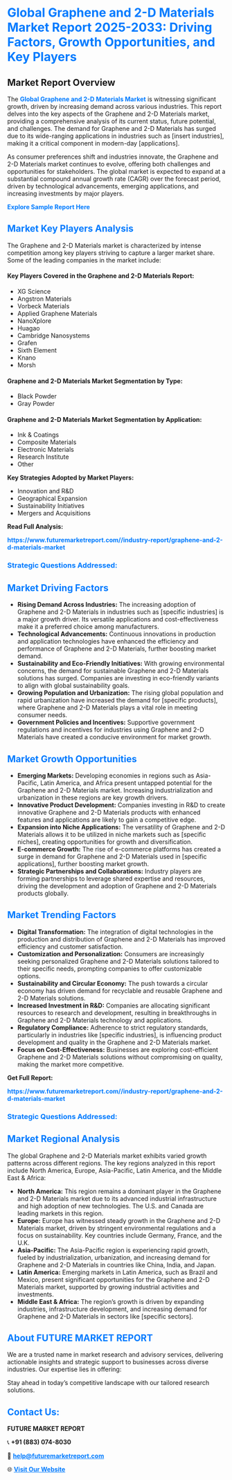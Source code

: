 <h1 style="color: #007BFF;">Global Graphene and 2-D Materials Market Report 2025-2033: Driving Factors, Growth Opportunities, and Key Players</h1>

<section id="overview">
<h2>Market Report Overview</h2>
<p>The <a href="https://www.futuremarketreport.com//industry-report/graphene-and-2-d-materials-market" style="color: #007BFF; text-decoration: none;"><strong>Global Graphene and 2-D Materials Market</strong></a> is witnessing significant growth, driven by increasing demand across various industries. This report delves into the key aspects of the Graphene and 2-D Materials market, providing a comprehensive analysis of its current status, future potential, and challenges. The demand for Graphene and 2-D Materials has surged due to its wide-ranging applications in industries such as [insert industries], making it a critical component in modern-day [applications].</p>
<p>As consumer preferences shift and industries innovate, the Graphene and 2-D Materials market continues to evolve, offering both challenges and opportunities for stakeholders. The global market is expected to expand at a substantial compound annual growth rate (CAGR) over the forecast period, driven by technological advancements, emerging applications, and increasing investments by major players.</p>
</section>

<section id="overview">
<p><a href="https://www.futuremarketreport.com//request-sample/reportId=89493" style="color: #007BFF; text-decoration: none;"><strong>Explore Sample Report Here</strong></a></p>
</section>

<section id="key-players">
<h2 style="color: #007BFF;">Market Key Players Analysis</h2>
<p>The Graphene and 2-D Materials market is characterized by intense competition among key players striving to capture a larger market share. Some of the leading companies in the market include:</p>
<h4>Key Players Covered in the Graphene and 2-D Materials Report:</h4>
<ul><li>XG Science</li><li>Angstron Materials</li><li>Vorbeck Materials</li><li>Applied Graphene Materials</li><li>NanoXplore</li><li>Huagao</li><li>Cambridge Nanosystems</li><li>Grafen</li><li>Sixth Element</li><li>Knano</li><li>Morsh</li></ul>
<h4>Graphene and 2-D Materials Market Segmentation by Type:</h4>
<ul><li>Black Powder</li><li>Gray Powder</li></ul>

<h4>Graphene and 2-D Materials Market Segmentation by Application:</h4>
<ul><li>Ink &amp; Coatings</li><li>Composite Materials</li><li>Electronic Materials</li><li>Research Institute</li><li>Other</li></ul>
<p><strong>Key Strategies Adopted by Market Players:</strong></p>
<ul>
<li>Innovation and R&D</li>
<li>Geographical Expansion</li>
<li>Sustainability Initiatives</li>
<li>Mergers and Acquisitions</li>
</ul>
</section>

<section>
<p><strong>Read Full Analysis: </strong></p><a href="https://www.futuremarketreport.com//industry-report/graphene-and-2-d-materials-market" style="color: #007BFF; text-decoration: none;"><strong>https://www.futuremarketreport.com//industry-report/graphene-and-2-d-materials-market</strong></a>
<h3 style="color: #007BFF;">Strategic Questions Addressed:</h3>
</section>

<section id="driving-factors">
<h2 style="color: #007BFF;">Market Driving Factors</h2>
<ul>
<li><strong>Rising Demand Across Industries:</strong> The increasing adoption of Graphene and 2-D Materials in industries such as [specific industries] is a major growth driver. Its versatile applications and cost-effectiveness make it a preferred choice among manufacturers.</li>
<li><strong>Technological Advancements:</strong> Continuous innovations in production and application technologies have enhanced the efficiency and performance of Graphene and 2-D Materials, further boosting market demand.</li>
<li><strong>Sustainability and Eco-Friendly Initiatives:</strong> With growing environmental concerns, the demand for sustainable Graphene and 2-D Materials solutions has surged. Companies are investing in eco-friendly variants to align with global sustainability goals.</li>
<li><strong>Growing Population and Urbanization:</strong> The rising global population and rapid urbanization have increased the demand for [specific products], where Graphene and 2-D Materials plays a vital role in meeting consumer needs.</li>
<li><strong>Government Policies and Incentives:</strong> Supportive government regulations and incentives for industries using Graphene and 2-D Materials have created a conducive environment for market growth.</li>
</ul>
</section>

<section id="growth-opportunities">
<h2 style="color: #007BFF;">Market Growth Opportunities</h2>
<ul>
<li><strong>Emerging Markets:</strong> Developing economies in regions such as Asia-Pacific, Latin America, and Africa present untapped potential for the Graphene and 2-D Materials market. Increasing industrialization and urbanization in these regions are key growth drivers.</li>
<li><strong>Innovative Product Development:</strong> Companies investing in R&D to create innovative Graphene and 2-D Materials products with enhanced features and applications are likely to gain a competitive edge.</li>
<li><strong>Expansion into Niche Applications:</strong> The versatility of Graphene and 2-D Materials allows it to be utilized in niche markets such as [specific niches], creating opportunities for growth and diversification.</li>
<li><strong>E-commerce Growth:</strong> The rise of e-commerce platforms has created a surge in demand for Graphene and 2-D Materials used in [specific applications], further boosting market growth.</li>
<li><strong>Strategic Partnerships and Collaborations:</strong> Industry players are forming partnerships to leverage shared expertise and resources, driving the development and adoption of Graphene and 2-D Materials products globally.</li>
</ul>
</section>

<section id="trending-factors">
<h2 style="color: #007BFF;">Market Trending Factors</h2>
<ul>
<li><strong>Digital Transformation:</strong> The integration of digital technologies in the production and distribution of Graphene and 2-D Materials has improved efficiency and customer satisfaction.</li>
<li><strong>Customization and Personalization:</strong> Consumers are increasingly seeking personalized Graphene and 2-D Materials solutions tailored to their specific needs, prompting companies to offer customizable options.</li>
<li><strong>Sustainability and Circular Economy:</strong> The push towards a circular economy has driven demand for recyclable and reusable Graphene and 2-D Materials solutions.</li>
<li><strong>Increased Investment in R&D:</strong> Companies are allocating significant resources to research and development, resulting in breakthroughs in Graphene and 2-D Materials technology and applications.</li>
<li><strong>Regulatory Compliance:</strong> Adherence to strict regulatory standards, particularly in industries like [specific industries], is influencing product development and quality in the Graphene and 2-D Materials market.</li>
<li><strong>Focus on Cost-Effectiveness:</strong> Businesses are exploring cost-efficient Graphene and 2-D Materials solutions without compromising on quality, making the market more competitive.</li>
</ul>
</section>

<section>
<p><strong>Get Full Report: </strong></p><a href="https://www.futuremarketreport.com//industry-report/graphene-and-2-d-materials-market" style="color: #007BFF; text-decoration: none;"><strong>https://www.futuremarketreport.com//industry-report/graphene-and-2-d-materials-market</strong></a>
<h3 style="color: #007BFF;">Strategic Questions Addressed:</h3>
</section>


<section id="regional-analysis">
<h2 style="color: #007BFF;">Market Regional Analysis</h2>
<p>The global Graphene and 2-D Materials market exhibits varied growth patterns across different regions. The key regions analyzed in this report include North America, Europe, Asia-Pacific, Latin America, and the Middle East & Africa:</p>
<ul>
<li><strong>North America:</strong> This region remains a dominant player in the Graphene and 2-D Materials market due to its advanced industrial infrastructure and high adoption of new technologies. The U.S. and Canada are leading markets in this region.</li>
<li><strong>Europe:</strong> Europe has witnessed steady growth in the Graphene and 2-D Materials market, driven by stringent environmental regulations and a focus on sustainability. Key countries include Germany, France, and the U.K.</li>
<li><strong>Asia-Pacific:</strong> The Asia-Pacific region is experiencing rapid growth, fueled by industrialization, urbanization, and increasing demand for Graphene and 2-D Materials in countries like China, India, and Japan.</li>
<li><strong>Latin America:</strong> Emerging markets in Latin America, such as Brazil and Mexico, present significant opportunities for the Graphene and 2-D Materials market, supported by growing industrial activities and investments.</li>
<li><strong>Middle East & Africa:</strong> The region’s growth is driven by expanding industries, infrastructure development, and increasing demand for Graphene and 2-D Materials in sectors like [specific sectors].</li>
</ul>
</section>

<footer>
<h2 style="color: #007BFF;">About FUTURE MARKET REPORT</h2>
<p>We are a trusted name in market research and advisory services, delivering actionable insights and strategic support to businesses across diverse industries. Our expertise lies in offering:</p>

<p>Stay ahead in today’s competitive landscape with our tailored research solutions.</p>

<h2 style="color: #007BFF;">Contact Us:</h2>
<p><strong>FUTURE MARKET REPORT</strong></p>
<p>📞 <strong>+91 (883) 074-8030</strong></p>
<p>📧 <strong><a href="mailto:help@futuremarketreport.com" style="color: #007BFF;">help@futuremarketreport.com</a></strong></p>
<p>🌐 <strong><a href="https://www.futuremarketreport.com/" style="color: #007BFF;">Visit Our Website</a></strong></p>
</footer>